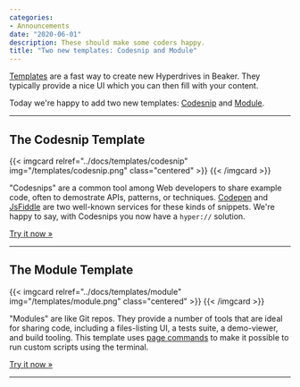 ```yaml
---
categories:
- Announcements
date: "2020-06-01"
description: These should make some coders happy.
title: "Two new templates: Codesnip and Module"
---
```


[Templates](/docs/templates/) are a fast way to create new Hyperdrives in Beaker. They typically provide a nice UI which you can then fill with your content.

Today we're happy to add two new templates: [Codesnip](/docs/templates/codesnip) and [Module](/docs/templates/module).

---

## The Codesnip Template

{{< imgcard relref="../docs/templates/codesnip" img="/templates/codesnip.png" class="centered" >}}
{{< /imgcard >}}

"Codesnips" are a common tool among Web developers to share example code, often to demostrate APIs, patterns, or techniques. [Codepen](https://codepen.io/) and [JsFiddle](https://jsfiddle.net/) are two well-known services for these kinds of snippets. We're happy to say, with Codesnips you now have a `hyper://` solution.

[Try it now &raquo;](/docs/templates/codesnip)

---

## The Module Template


{{< imgcard relref="../docs/templates/module" img="/templates/module.png" class="centered" >}}
{{< /imgcard >}}

"Modules" are like Git repos. They provide a number of tools that are ideal for sharing code, including a files-listing UI, a tests suite, a demo-viewer, and build tooling. This template uses [page commands](https://docs.beakerbrowser.com/advanced/webterm#page-commands) to make it possible to run custom scripts using the terminal.

[Try it now &raquo;](/docs/templates/module)

---